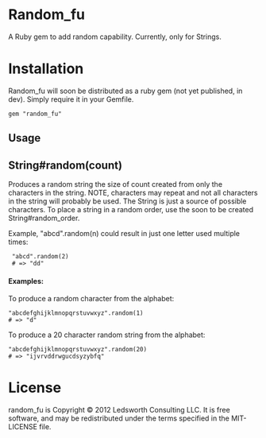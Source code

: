 Random_fu 
=========

A Ruby gem to add random capability.  Currently, only for Strings.

Installation
============

Random_fu will soon be distributed as a ruby gem (not yet published, in dev).  Simply require it in your Gemfile.

    gem "random_fu"

## Usage

## String#random(count)

Produces a random string the size of count created from only the characters in the string.  NOTE, characters may repeat and
not all characters in the string will probably be used.  The String is just a source of possible characters.  To place a 
string in a random order, use the soon to be created String#random_order.

Example, "abcd".random(n) could result in just one letter used multiple times:

     "abcd".random(2)
     # => "dd"

#### Examples:

To produce a random character from the alphabet:

    "abcdefghijklmnopqrstuvwxyz".random(1)
    # => "d"

To produce a 20 character random string from the alphabet:

    "abcdefghijklmnopqrstuvwxyz".random(20)
    # => "ijvrvddrwgucdsyzybfq"

License
=======

random_fu is Copyright © 2012 Ledsworth Consulting LLC.  It is free software, and may be 
redistributed under the terms specified in the MIT-LICENSE file. 
